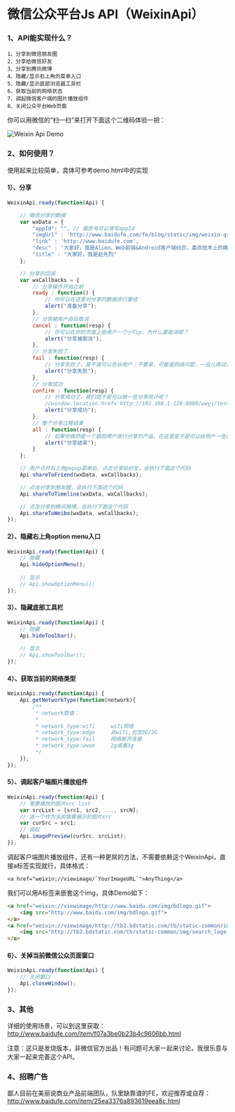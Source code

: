 微信公众平台Js API（WeixinApi）
=======================================

### 1、API能实现什么？
	1、分享到微信朋友圈
	2、分享给微信好友
	3、分享到腾讯微博
	4、隐藏/显示右上角的菜单入口
	5、隐藏/显示底部浏览器工具栏
	6、获取当前的网络状态
	7、调起微信客户端的图片播放组件
	8、关闭公众平台Web页面

你可以用微信的“扫一扫”来打开下面这个二维码体验一把：

![Weixin Api Demo](http://www.baidufe.com/upload/images/2014-06-14_3.47.02.png)

### 2、如何使用？
使用起来比较简单，具体可参考demo.html中的实现

#### 1）、分享
```javascript
WeixinApi.ready(function(Api) {

	// 微信分享的数据
	var wxData = {
		"appId": "", // 服务号可以填写appId
		"imgUrl" : 'http://www.baidufe.com/fe/blog/static/img/weixin-qrcode-2.jpg',
		"link" : 'http://www.baidufe.com',
		"desc" : '大家好，我是Alien，Web前端&Android客户端码农，喜欢技术上的瞎倒腾！欢迎多交流',
		"title" : "大家好，我是赵先烈"
	};

	// 分享的回调
	var wxCallbacks = {
		// 分享操作开始之前
		ready : function() {
			// 你可以在这里对分享的数据进行重组
			alert("准备分享");
		},
		// 分享被用户自动取消
		cancel : function(resp) {
			// 你可以在你的页面上给用户一个小Tip，为什么要取消呢？
			alert("分享被取消");
		},
		// 分享失败了
		fail : function(resp) {
			// 分享失败了，是不是可以告诉用户：不要紧，可能是网络问题，一会儿再试试？
			alert("分享失败");
		},
		// 分享成功
		confirm : function(resp) {
			// 分享成功了，我们是不是可以做一些分享统计呢？
			//window.location.href='http://192.168.1.128:8080/wwyj/test.html';
			alert("分享成功");
		},
		// 整个分享过程结束
		all : function(resp) {
			// 如果你做的是一个鼓励用户进行分享的产品，在这里是不是可以给用户一些反馈了？
			alert("分享结束");
		}
	};

	// 用户点开右上角popup菜单后，点击分享给好友，会执行下面这个代码
	Api.shareToFriend(wxData, wxCallbacks);

	// 点击分享到朋友圈，会执行下面这个代码
	Api.shareToTimeline(wxData, wxCallbacks);

	// 点击分享到腾讯微博，会执行下面这个代码
	Api.shareToWeibo(wxData, wxCallbacks);
});
```

#### 2）、隐藏右上角option menu入口
```javascript
WeixinApi.ready(function(Api) {
	// 隐藏
	Api.hideOptionMenu();
	
	// 显示
	// Api.showOptionMenu();
});
```

#### 3）、隐藏底部工具栏
```javascript
WeixinApi.ready(function(Api) {
	// 隐藏
	Api.hideToolbar();
	
	// 显示
	// Api.showToolbar();
});
```

#### 4）、获取当前的网络类型
```javascript
WeixinApi.ready(function(Api) {
	Api.getNetworkType(function(network){
		/**
		 * network取值：
		 *
		 * network_type:wifi     wifi网络
	     * network_type:edge     非wifi,包含3G/2G
	     * network_type:fail     网络断开连接
	     * network_type:wwan     2g或者3g
	     */
	});
});
```

#### 5）、调起客户端图片播放组件
```javascript
WeixinApi.ready(function(Api) {
	// 需要播放的图片src list
	var srcList = [src1, src2, ..., srcN];
	// 选一个作为当前需要展示的图片src
	var curSrc = src1;
	// 调起
	Api.imagePreview(curSrc, srcList);
});
```

调起客户端图片播放组件，还有一种更屌的方法，不需要依赖这个WeixinApi，直接a标签实现就行，具体格式：


	<a href="weixin://viewimage/`YourImageURL`">AnyThing</a>


我们可以用A标签来嵌套这个img，具体Demo如下：

```html
<a href="weixin://viewimage/http://www.baidu.com/img/bdlogo.gif">
	<img src="http://www.baidu.com/img/bdlogo.gif">
</a>
<a href="weixin://viewimage/http://tb2.bdstatic.com/tb/static-common/img/search_logo_big_6a13b553.gif">
	<img src="http://tb2.bdstatic.com/tb/static-common/img/search_logo_big_6a13b553.gif">
</a>
```

#### 6）、关掉当前微信公众页面窗口
```javascript
WeixinApi.ready(function(Api) {	
	// 关闭窗口
	Api.closeWindow();
});
```

### 3、其他
详细的使用场景，可以到这里获取：http://www.baidufe.com/item/f07a3be0b23b4c9606bb.html

注意：这只是发烧版本，非微信官方出品！有问题可大家一起来讨论，我很乐意与大家一起来完善这个API。

### 4、招聘广告
鄙人目前在美丽说商业产品前端团队，队里缺靠谱的FE，欢迎推荐或自荐：http://www.baidufe.com/item/25ea3376a893619eea8c.html